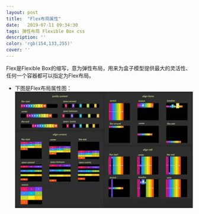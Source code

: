 ```yaml
---
layout: post
title:  "Flex布局属性"
date:   2019-07-11 09:34:30
tags: 弹性布局 Flexible Box css
description: ''
color: 'rgb(154,133,255)'
cover: ''
---
```



Flex是Flexible Box的缩写，意为弹性布局，用来为盒子模型提供最大的灵活性、任何一个容器都可以指定为Flex布局。

- 下图是Flex布局属性图：
![Flex布局属性图](../assets/blogImg/flexLayoutAttribute.jpg)